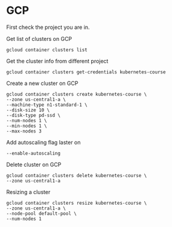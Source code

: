 # GCP

First check the project you are in.

Get list of clusters on GCP
```
gcloud container clusters list
```

Get the cluster info from different project
```
gcloud container clusters get-credentials kubernetes-course
```

Create a new cluster on GCP
```
gcloud container clusters create kubernetes-course \
--zone us-central1-a \
--machine-type n1-standard-1 \
--disk-size 10 \
--disk-type pd-ssd \
--num-nodes 1 \
--min-nodes 1 \
--max-nodes 3
```

Add autoscaling flag laster on
```
--enable-autoscaling
```

Delete cluster on GCP
```
gcloud container clusters delete kubernetes-course \
--zone us-central1-a
```

Resizing a cluster
```
gcloud container clusters resize kubernetes-course \
--zone us-central1-a \
--node-pool default-pool \
--num-nodes 1
```
